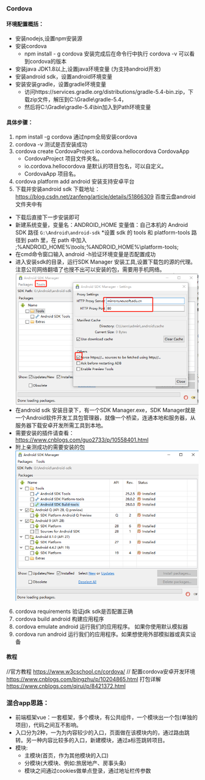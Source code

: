 ### Cordova
#### 环境配置概括：
* 安装nodejs,设置npm安装源
* 安装cordova
	* npm install - g cordova 安装完成后在命令行中执行 cordova -v 可以看到cordova的版本
* 安装java JDK1.8以上,设置java环境变量 (为支持android开发)
* 安装android sdk，设置android环境变量
* 安装安装gradle，设置gradle环境变量
	* 访问https://services.gradle.org/distributions/gradle-5.4-bin.zip，下载zip文件，解压到C:\Gradle\gradle-5.4，
	* 然后将C:\Gradle\gradle-5.4\bin加入到Path环境变量
	
#### 具体步骤：
1. npm install -g cordova  通过npm全局安装cordova
2. cordova -v   测试是否安装成功
3. cordova create CordovaProject io.cordova.hellocordova CordovaApp
	* CordovaProject 项目文件夹名。
	* io.cordova.hellocordova 是默认的项目包名，可以自定义。
	* CordovaApp 项目名。
4. cordova platform add android  安装支持安卓平台
5. 下载并安装android sdk 下载地址：https://blog.csdn.net/zanfeng/article/details/51866309  百度云盘android文件夹中有
 * 下载后直接下一步安装即可
 * 新建系统变量，变量名：ANDROID_HOME 变量值：自己本机的 Android SDK 路径 `G:\Android\android-sdk`
 *设置 sdk 的 tools 和 platform-tools 路径到 path 里，在 path 中加入 ;%ANDROID_HOME%\tools;%ANDROID_HOME%\platform-tools;
 * 在cmd命令窗口输入 android -h验证环境变量是否配置成功
 * 进入安装sdk的目录，运行SDK Manager 安装工具,设置下载包的源的代理。注意公司网络翻墙了也搜不出可以安装的包，需要用手机网络。![设置代理](./img/prop.png)
 * 在android sdk 安装目录下，有一个SDK Manager.exe，SDK Manager就是一个Android软件开发工具包管理器，就像一个桥梁，连通本地和服务器，从服务器下载安卓开发所需工具到本地。
 * 需要安装的插件请查看：https://www.cnblogs.com/guo2733/p/10558401.html
 * 附上亲测成功的需要安装的包 ![需要安装的包](./img/package.jpg)
6. cordova requirements   验证jdk  sdk是否配置正确
7. cordova build android  构建应用程序
8. cordova emulate android  运行我们的应用程序。 如果你使用默认模拟器
9. cordova run android  运行我们的应用程序。如果想使用外部模拟器或真实设备


#### 教程
//官方教程
https://www.w3cschool.cn/cordova/
// 配置cordova安卓开发环境
https://www.cnblogs.com/bingzhu/p/10204865.html
打包详解
https://www.cnblogs.com/qirui/p/8421372.html



### 混合app思路：
* 前端框架vue：一套框架，多个模块，有公共组件，一个模块出一个包(单独的项目)，代码之间互不影响。
* 入口分为2种，一为为内容较少的入口，页面做在该模块内的，通过路由跳转。另一种内容比较多的入口，新建模块，通过a标签跳转项目。
* 模块: 
	* 主模块(首页，作为其他模块的入口)
	* 分模块(大模块、例如:旅居地产、房事头条)
	* 模块之间通过cookies做单点登录，通过地址栏传参数
